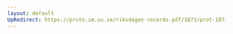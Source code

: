 ```yaml
---
layout: default
UpRedirect: https://pruto.im.uu.se/riksdagen-records-pdf/1873/prot-1873--ak--215/prot-1873--ak--215_009.pdf
---
```

